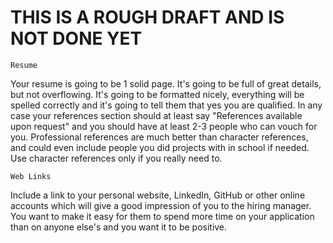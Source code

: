 # THIS IS A ROUGH DRAFT AND IS NOT DONE YET

    Resume

Your resume is going to be 1 solid page. It's going to be full of great details, but not overflowing. It's going to be formatted nicely, everything will be spelled correctly and it's going to tell them that yes you are qualified.
In any case your references section should at least say "References available upon request" and you should have at least 2-3 people who can vouch for you. Professional references are much better than character references, and could even include people you did projects with in school if needed. Use character references only if you really need to.

    Web Links

Include a link to your personal website, LinkedIn, GitHub or other online accounts which will give a good impression of you to the hiring manager. You want to make it easy for them to spend more time on your application than on anyone else's and you want it to be positive.



